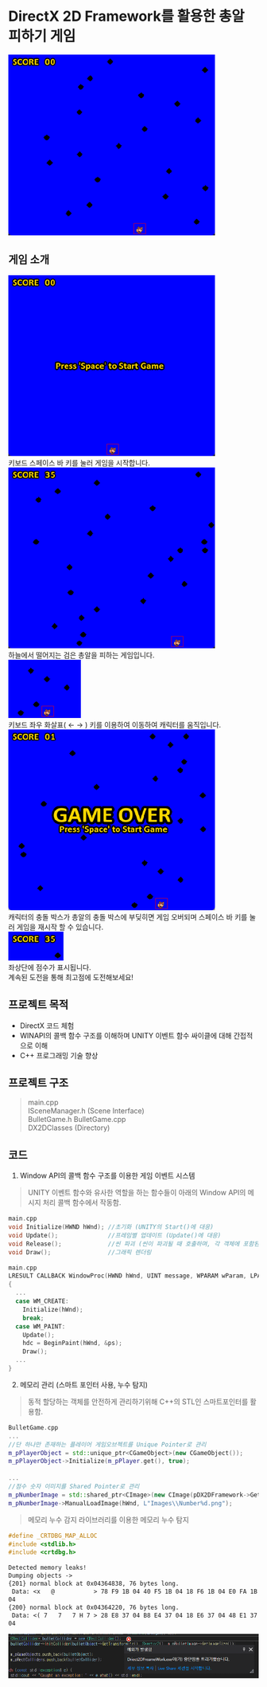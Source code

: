 # DirectX 2D Framework를 활용한 총알 피하기 게임

![MainImage2](https://github.com/kisa98/Driect2DFrameWork/blob/master/Images/2.png?raw=true)

## 게임 소개
![MainImage](https://github.com/kisa98/Driect2DFrameWork/blob/master/Images/1.png?raw=true)  
키보드 스페이스 바 키를 눌러 게임을 시작합니다.  
![3](https://github.com/kisa98/Driect2DFrameWork/blob/master/Images/3.png?raw=true)  
하늘에서 떨어지는 검은 총알을 피하는 게임입니다.  
![5](https://github.com/kisa98/Driect2DFrameWork/blob/master/Images/5.png?raw=true)  
키보드 좌우 화살표( ← → ) 키를 이용하여 이동하여 캐릭터를 움직입니다.  
![4](https://github.com/kisa98/Driect2DFrameWork/blob/master/Images/4.png?raw=true)  
캐릭터의 충돌 박스가 총알의 충돌 박스에 부딪히면 게임 오버되며 스페이스 바 키를 눌러 게임을 재시작 할 수 있습니다.  
![6](https://github.com/kisa98/Driect2DFrameWork/blob/master/Images/6.png?raw=true)  
좌상단에 점수가 표시됩니다.  
계속된 도전을 통해 최고점에 도전해보세요!

## 프로젝트 목적
- DirectX 코드 체험
- WINAPI의 콜백 함수 구조를 이해하며 UNITY 이벤트 함수 싸이클에 대해 간접적으로 이해
- C++ 프로그래밍 기술 향상

## 프로젝트 구조
> main.cpp  
> ISceneManager.h (Scene Interface)  
> BulletGame.h BulletGame.cpp  
> DX2DClasses (Directory)

## 코드
1. Window API의 콜백 함수 구조를 이용한 게임 이벤트 시스템  
> UNITY 이벤트 함수와 유사한 역할을 하는 함수들이 아래의 Window API의 메시지 처리 콜백 함수에서 작동함.
```C++
main.cpp
void Initialize(HWND hWnd); //초기화 (UNITY의 Start()에 대응)
void Update();              //프레임별 업데이트 (Update()에 대응)
void Release();             //씬 파괴 (씬이 파괴될 때 호출하며, 각 객체에 포함된 OnDestroy()를 호출하여 메모리를 해제함)
void Draw();                //그래픽 렌더링
```

```C++
main.cpp
LRESULT CALLBACK WindowProc(HWND hWnd, UINT message, WPARAM wParam, LPARAM lParam)
{
  ...
  case WM_CREATE:
    Initialize(hWnd);
    break;
  case WM_PAINT:
    Update();
    hdc = BeginPaint(hWnd, &ps);
    Draw();
  ...
}
```


      
2. 메모리 관리 (스마트 포인터 사용, 누수 탐지)
> 동적 할당하는 객체를 안전하게 관리하기위해 C++의 STL인 스마트포인터를 활용함.
```C++
BulletGame.cpp
...
//단 하나만 존재하는 플레이어 게임오브젝트를 Unique Pointer로 관리
m_pPlayerObject = std::unique_ptr<CGameObject>(new CGameObject());  
m_pPlayerObject->Initialize(m_pPlayer.get(), true);

...
//점수 숫자 이미지를 Shared Pointer로 관리
m_pNumberImage = std::shared_ptr<CImage>(new CImage(pDX2DFramework->GetD2DRenderTarget(), pDX2DFramework->GetImagingFactory(), 10)); 
m_pNumberImage->ManualLoadImage(hWnd, L"Images\\Number%d.png");
```
   
> 메모리 누수 감지 라이브러리를 이용한 메모리 누수 탐지
```C++
#define _CRTDBG_MAP_ALLOC
#include <stdlib.h>
#include <crtdbg.h>
```
```
Detected memory leaks!
Dumping objects ->
{201} normal block at 0x04364838, 76 bytes long.
 Data: <x   @           > 78 F9 1B 04 40 F5 1B 04 18 F6 1B 04 E0 FA 1B 04 
{200} normal block at 0x04364220, 76 bytes long.
 Data: <( 7   7   7 H 7 > 28 E8 37 04 B8 E4 37 04 18 E6 37 04 48 E1 37 04
```
![7](https://github.com/kisa98/Driect2DFrameWork/blob/master/Images/7.png?raw=true)

